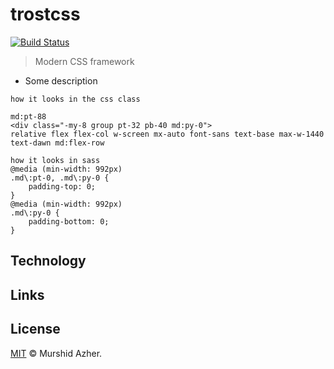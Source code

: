# trostcss

[![Build Status](https://travis-ci.org/murshidazher/trostcss.svg?branch=master)](https://travis-ci.org/murshidazher/trostcss)

> Modern CSS framework

- Some description

```
how it looks in the css class

md:pt-88
<div class="-my-8 group pt-32 pb-40 md:py-0">
relative flex flex-col w-screen mx-auto font-sans text-base max-w-1440 text-dawn md:flex-row
```

```
how it looks in sass
@media (min-width: 992px)
.md\:pt-0, .md\:py-0 {
    padding-top: 0;
}
@media (min-width: 992px)
.md\:py-0 {
    padding-bottom: 0;
}
```

## Technology


## Links

## License

[MIT](https://github.com/murshidazher/trostcss/blob/master/LICENSE) © Murshid Azher.
